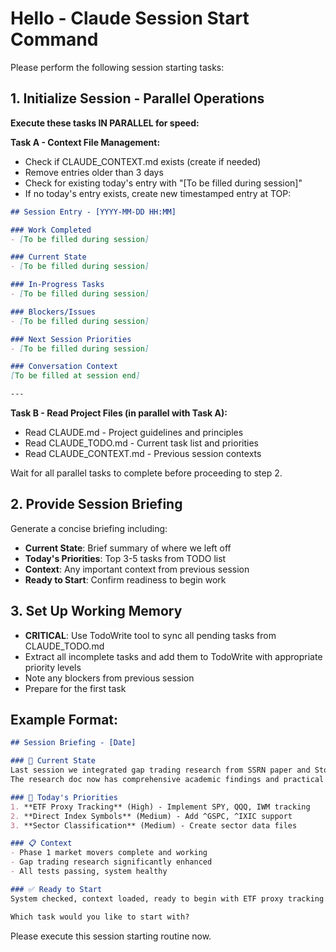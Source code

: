 # Hello - Claude Session Start Command

Please perform the following session starting tasks:

## 1. Initialize Session - Parallel Operations

**Execute these tasks IN PARALLEL for speed:**

**Task A - Context File Management:**
- Check if CLAUDE_CONTEXT.md exists (create if needed)
- Remove entries older than 3 days
- Check for existing today's entry with "[To be filled during session]"
- If no today's entry exists, create new timestamped entry at TOP:

```markdown
## Session Entry - [YYYY-MM-DD HH:MM]

### Work Completed
- [To be filled during session]

### Current State
- [To be filled during session]

### In-Progress Tasks
- [To be filled during session]

### Blockers/Issues
- [To be filled during session]

### Next Session Priorities
- [To be filled during session]

### Conversation Context
[To be filled at session end]

---
```

**Task B - Read Project Files (in parallel with Task A):**
- Read CLAUDE.md - Project guidelines and principles
- Read CLAUDE_TODO.md - Current task list and priorities
- Read CLAUDE_CONTEXT.md - Previous session contexts

Wait for all parallel tasks to complete before proceeding to step 2.

## 2. Provide Session Briefing
Generate a concise briefing including:
- **Current State**: Brief summary of where we left off
- **Today's Priorities**: Top 3-5 tasks from TODO list
- **Context**: Any important context from previous session
- **Ready to Start**: Confirm readiness to begin work

## 3. Set Up Working Memory
- **CRITICAL**: Use TodoWrite tool to sync all pending tasks from CLAUDE_TODO.md
- Extract all incomplete tasks and add them to TodoWrite with appropriate priority levels
- Note any blockers from previous session
- Prepare for the first task

## Example Format:
```markdown
## Session Briefing - [Date]

### 📍 Current State
Last session we integrated gap trading research from SSRN paper and StockCharts. 
The research doc now has comprehensive academic findings and practical strategies.

### 🎯 Today's Priorities
1. **ETF Proxy Tracking** (High) - Implement SPY, QQQ, IWM tracking
2. **Direct Index Symbols** (Medium) - Add ^GSPC, ^IXIC support
3. **Sector Classification** (Medium) - Create sector data files

### 📋 Context
- Phase 1 market movers complete and working
- Gap trading research significantly enhanced
- All tests passing, system healthy

### ✅ Ready to Start
System checked, context loaded, ready to begin with ETF proxy tracking implementation.

Which task would you like to start with?
```

Please execute this session starting routine now.